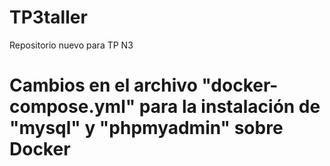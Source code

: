 # TP3taller
Repositorio nuevo para TP N3 
# Cambios en el archivo "docker-compose.yml" para la instalación de "mysql" y "phpmyadmin" sobre Docker
